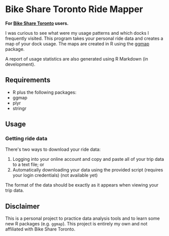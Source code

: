 # Bike Share Toronto Ride Mapper

**For [Bike Share Toronto](https://www.bikesharetoronto.com/) users.**

I was curious to see what were my usage patterns and which docks I frequently visited.
This program takes your personal ride data and creates a map of your dock usage.
The maps are created in R using the
[ggmap](http://cran.r-project.org/web/packages/ggmap/index.html) package.

A report of usage statistics are also generated using R Markdown (in development).

## Requirements
 * R plus the following packages:
  * ggmap
  * plyr
  * stringr

## Usage

### Getting ride data

There's two ways to download your ride data: 
1. Logging into your online account and copy and paste all of your trip data to
a text file; or 
2. Automatically downloading your data using the provided script (requires your
login credentials) (not available yet)

The format of the data should be exactly as it appears when viewing your trip data.

## Disclaimer
This is a personal project to practice data analysis tools and to learn some new
R packages (e.g. `ggmap`). This project is entirely my own and not affiliated
with Bike Share Toronto.
